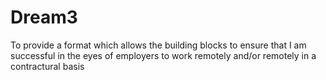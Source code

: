 # Dream3
To provide a format which allows the building blocks to ensure that I am successful in the eyes of employers to work remotely and/or remotely in a contractural basis
